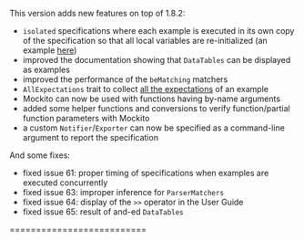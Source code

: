 This version adds new features on top of 1.8.2:

 * `isolated` specifications where each example is executed in its own copy of the specification so that all local variables are re-initialized (an example [here](https://github.com/etorreborre/specs2/blob/1.9/src/test/scala/examples/StackIsolatedSpec.scala))
 * improved the documentation showing that `DataTables` can be displayed as examples
 * improved the performance of the `beMatching` matchers
 * `AllExpectations` trait to collect [all the expectations](http://etorreborre.github.com/specs2/guide/org.specs2.guide.SpecStructure.html#All+Expectations) of an example 
 * Mockito can now be used with functions having by-name arguments
 * added some helper functions and conversions to verify function/partial function parameters with Mockito
 * a custom `Notifier`/`Exporter` can now be specified as a command-line argument to report the specification
 
And some fixes:

 * fixed issue 61: proper timing of specifications when examples are executed concurrently
 * fixed issue 63: improper inference for `ParserMatchers`
 * fixed issue 64: display of the `>>` operator in the User Guide
 * fixed issue 65: result of and-ed `DataTables`
 
 ==========================